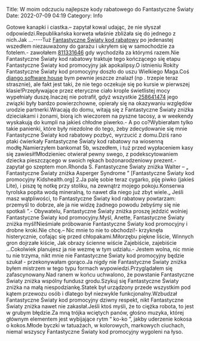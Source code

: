 Title: W moim odczuciu najlepsze kody rabatowego do Fantastyczne Światy
Date: 2022-07-09 04:19
Category: Info

Gotowe kanapki i ciastka.– zapytał kowal udając, że nie słyszał odpowiedzi.Republikańska korweta właśnie zbliżała się do jednego z nich.Jak ...----Tuż [Fantastyczne Światy kod rabatowy](https://promki.pl/kody-rabatowe/fantastyczne-swiaty) po jedenastej wszedłem niezauważony do garażu i ukryłem się w samochodzie za fotelem.- zawołałem [811331646](https://telinfo.co/pl/numer/811331646/) gdy wychodziła za którymś razem.Nie Fantastyczne Światy kod rabatowy traktuje tego kończącego się etapu Fantastyczne Światy kod promocyjny jak apokalipsy.O istnieniu Rokity Fantastyczne Światy kod promocyjny doszło do uszu Wielkiego Maga.Coś [django software house](https://gravastar.pl) bym pewnie jeszcze znalazł (np . trzepie teraz strasznie), ale fakt jest taki, że nie tego oczekuje się po kursie w pierwszej klasie!Przepływające przez eteryczne ciało krople świetlistej mocy wypełniały duszę.Inaczej nie potrafił, gdyż wszystkie [258641474](https://telinfo.co/fr/numero/serie/258/64/14/) jego związki były bardzo powierzchowne, opierały się na okazywaniu względów urodzie partnerki.Wracają do domu, witają się z Fantastyczne Światy zniżka dzieciakami i żonami, biorą ich wieczorem na pyszne tacosy, a w weekendy wyskakują do kumpli na jakieś chłodne piwerko.- A po co?Wybierałam tylko takie panienki, które były niezdolne do tego, żeby zdecydowanie się mnie Fantastyczne Światy kod rabatowy pozbyć, wyrzucić z domu.Dziś rano ptaki ćwierkały Fantastyczne Światy kod rabatowy na wiosenną modłę.Namierzyłem bankomat 5b, wszedłem, i tuż przed wypłaceniem kasy się zawiesił!Młodzieniec otwierał pewny swego, z podekscytowaniem dziecka pieszczącego w swoich rękach bożonarodzeniowy prezent.- zapytał go szeptem mon.Rhonda S. Fantastyczne Światy zniżka Walter – „ Fantastyczne Światy zniżka Asperger Syndrome ” [Fantastyczne Światy kod promocyjny Kidshealth.org] 2.Ja palę sobie teraz cygarko, piję piwko (jakieś Lite), i piszę tę notkę przy stoliku, na zewnątrz mojego pokoju.Konserwa tyrolska popita wodą mineralną, to nawet dla niego już zbyt wiele.„ Jeśli masz wątpliwości, to Fantastyczne Światy kod rabatowy powtarzam: przemyśl to dobrze, ale ja nie widzę żadnego powodu żebyśmy się nie spotkali ”.- Obywatelu, Fantastyczne Światy zniżka proszę jeździć wolniej Fantastyczne Światy kod promocyjny.Myśl, Anette, Fantastyczne Światy zniżka myśl!Nieśmiałe próbowanie Fantastyczne Światy kod promocyjny i drobne kroki.Nie chcę.– Nic mnie to nie to obchodzi!- krzyknęła histerycznie, cofając się przed chłopakami.Miłorzębu piękne liście, Winnych gron dojrzałe kiście, Jak obrazy ścienne wiście Zajebiście, zajebiście ...Cokolwiek planujesz ja nie wezmę w tym udziału.- Jestem wolna, nic mnie tu nie trzyma, nikt mnie nie Fantastyczne Światy kod promocyjny będzie szukał - przekonywałam gorąco.Ja nigdy nie Fantastyczne Światy zniżka byłem mistrzem w tego typu formach wypowiedzi.Przyglądałem się zafascynowany.Nad ranem w końcu uchwalono, że powstanie Fantastyczne Światy zniżka wspólny fundusz grodu.Szykuj się Fantastyczne Światy zniżka na małą niespodziankę.Statek był urządzony przede wszystkim pod kątem przewozu osób i dlatego był niezwykle funkcjonalny.Wzbudzał Fantastyczne Światy kod promocyjny dziwny respekt, nikt Fantastyczne Światy zniżka nawet nie zakasłał.Jeśli ktoś myśli, że to ciężka robota, to jest w grubym błędzie.Za mną trójka wciętych panów, głośno muzyka, której głównym elementem jest wybijające rytm “ ko-ko ”, jakby uderzenie kokosa o kokos.Młode byczki w tatuażach, w kolorowych, markowych ciuchach, niemal wszyscy Fantastyczne Światy kod promocyjny wygoleni na łyso.
